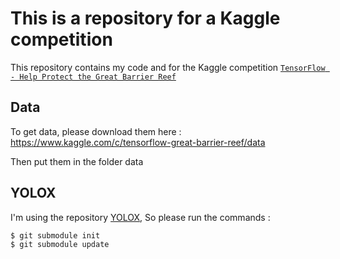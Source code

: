 # This is a repository for a Kaggle competition

This repository contains my code and for the Kaggle competition [`TensorFlow - Help Protect the Great Barrier Reef`](https://www.kaggle.com/c/tensorflow-great-barrier-reef/overview) 

## Data

To get data, please download them here : https://www.kaggle.com/c/tensorflow-great-barrier-reef/data 

Then put them in the folder data

## YOLOX

I'm using the repository [YOLOX](https://github.com/Megvii-BaseDetection/YOLOX.git), So please run the commands :
```bash git
$ git submodule init
$ git submodule update
```